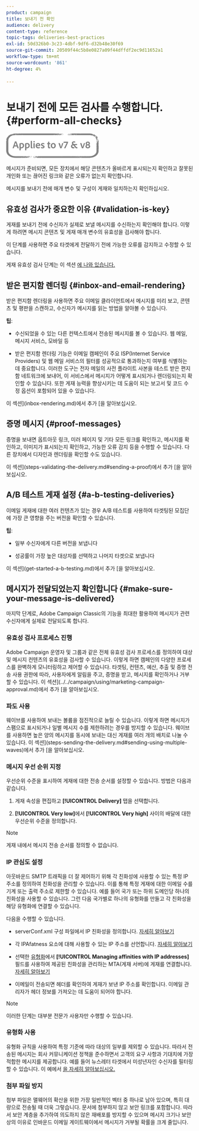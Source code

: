 ```yaml
---
product: campaign
title: 보내기 전 확인
audience: delivery
content-type: reference
topic-tags: deliveries-best-practices
exl-id: 50d326b0-3c23-4dbf-9df6-d32b48e30f69
source-git-commit: 20509f44c5b8e0827a09f44dffdf2ec9d11652a1
workflow-type: tm+mt
source-wordcount: '861'
ht-degree: 4%

---
```


# 보내기 전에 모든 검사를 수행합니다. {#perform-all-checks}

![](../../assets/common.svg)

메시지가 준비되면, 모든 장치에서 해당 콘텐츠가 올바르게 표시되는지 확인하고 잘못된 개인화 또는 끊어진 링크와 같은 오류가 없는지 확인합니다.

메시지를 보내기 전에 매개 변수 및 구성이 게재와 일치하는지 확인하십시오.

## 유효성 검사가 중요한 이유 {#validation-is-key}

게재를 보내기 전에 수신자가 실제로 보낼 메시지를 수신하는지 확인해야 합니다. 이렇게 하려면 메시지 콘텐츠 및 게재 매개 변수의 유효성을 검사해야 합니다.

이 단계를 사용하면 주요 타겟에게 전달하기 전에 가능한 오류를 감지하고 수정할 수 있습니다.

게재 유효성 검사 단계는 이 섹션 [에 나와 있습니다.](steps-validating-the-delivery.md)

## 받은 편지함 렌더링 {#inbox-and-email-rendering}

받은 편지함 렌더링을 사용하면 주요 이메일 클라이언트에서 메시지를 미리 보고, 콘텐츠 및 평판을 스캔하고, 수신자가 메시지를 읽는 방법을 알아볼 수 있습니다.

**팁**:

* 수신되었을 수 있는 다른 컨텍스트에서 전송된 메시지를 볼 수 있습니다. 웹 메일, 메시지 서비스, 모바일 등

* 받은 편지함 렌더링 기능은 이메일 캠페인이 주요 ISP(Internet Service Providers) 및 웹 메일 서비스의 필터를 성공적으로 통과하는지 여부를 식별하는 데 중요합니다. 이러한 도구는 전자 메일의 사전 플라이트 사본을 테스트 받은 편지함 네트워크에 보내어, 이 서비스에서 메시지가 어떻게 표시되거나 렌더링되는지 확인할 수 있습니다. 또한 게재 능력을 향상시키는 데 도움이 되는 보고서 및 코드 수정 옵션이 포함되어 있을 수 있습니다.

이 섹션](inbox-rendering.md)에서 추가 [을 알아보십시오.

## 증명 메시지 {#proof-messages}

증명을 보내면 옵트아웃 링크, 미러 페이지 및 기타 모든 링크를 확인하고, 메시지를 확인하고, 이미지가 표시되는지 확인하고, 가능한 오류 감지 등을 수행할 수 있습니다. 다른 장치에서 디자인과 렌더링을 확인할 수도 있습니다.

이 섹션](steps-validating-the-delivery.md#sending-a-proof)에서 추가 [을 알아보십시오.

## A/B 테스트 게재 설정 {#a-b-testing-deliveries}

이메일 게재에 대한 여러 컨텐츠가 있는 경우 A/B 테스트를 사용하여 타겟팅된 모집단에 가장 큰 영향을 주는 버전을 확인할 수 있습니다.

**팁**:

* 일부 수신자에게 다른 버전을 보냅니다

* 성공률이 가장 높은 대상자를 선택하고 나머지 타겟으로 보냅니다

이 섹션](get-started-a-b-testing.md)에서 추가 [을 알아보십시오.

## 메시지가 전달되었는지 확인합니다 {#make-sure-your-message-is-delivered}

마지막 단계로, Adobe Campaign Classic의 기능을 최대한 활용하여 메시지가 관련 수신자에게 실제로 전달되도록 합니다.

### 유효성 검사 프로세스 진행

Adobe Campaign 운영자 및 그룹과 같은 전체 유효성 검사 프로세스를 정의하여 대상 및 메시지 컨텐츠의 유효성을 검사할 수 있습니다. 이렇게 하면 캠페인의 다양한 프로세스를 완벽하게 모니터링하고 제어할 수 있습니다. 타겟팅, 컨텐츠, 예산, 추출 및 증명 전송 사용 권한에 따라, 사용자에게 알림을 주고, 증명을 받고, 메시지를 확인하거나 거부할 수 있습니다. 이 섹션](../../campaign/using/marketing-campaign-approval.md)에서 추가 [을 알아보십시오.

### 파도 사용

웨이브를 사용하여 보내는 볼륨을 점진적으로 늘릴 수 있습니다. 이렇게 하면 메시지가 스팸으로 표시되거나 일별 메시지 수를 제한하려는 경우를 방지할 수 있습니다. 웨이브를 사용하면 높은 양의 메시지를 동시에 보내는 대신 게재를 여러 개의 배치로 나눌 수 있습니다. 이 섹션](steps-sending-the-delivery.md#sending-using-multiple-waves)에서 추가 [을 알아보십시오.

### 메시지 우선 순위 지정

우선순위 수준을 표시하여 게재에 대한 전송 순서를 설정할 수 있습니다. 방법은 다음과 같습니다.

1. 게재 속성을 편집하고 **[!UICONTROL Delivery]** 탭을 선택합니다.

1. **[!UICONTROL Very low]**&#x200B;에서 **[!UICONTROL Very high]** 사이의 배달에 대한 우선순위 수준을 정의합니다.

>[!NOTE]
>
>게재 내에서 메시지 전송 순서를 정의할 수 없습니다.

### IP 관심도 설정

아웃바운드 SMTP 트래픽을 더 잘 제어하기 위해 각 친화성에 사용할 수 있는 특정 IP 주소를 정의하여 친화성을 관리할 수 있습니다. 이를 통해 특정 게재에 대한 이메일 수를 기계 또는 출력 주소로 제한할 수 있습니다. 예를 들어 국가 또는 하위 도메인당 하나의 친화성을 사용할 수 있습니다. 그런 다음 국가별로 하나의 유형화를 만들고 각 친화성을 해당 유형화에 연결할 수 있습니다.

다음을 수행할 수 있습니다.

* serverConf.xml 구성 파일에서 IP 친화성을 정의합니다. [자세히 알아보기](../../installation/using/configuring-campaign-server.md#managing-outbound-smtp-traffic-with-affinities)

* 각 IPAfatness 요소에 대해 사용할 수 있는 IP 주소를 선언합니다. [자세히 알아보기](../../installation/using/email-deliverability.md#list-of-ip-addresses-to-use)

* 선택한 [유형화](../../campaign-opt/using/about-campaign-typologies.md)에서 **[!UICONTROL Managing affinities with IP addresses]** 필드를 사용하여 제공된 친화성을 관리하는 MTA(게재 서버)에 게재를 연결합니다. [자세히 알아보기](../../campaign-opt/using/applying-rules.md#control-outgoing-smtp-traffic)

* 이메일이 전송되면 헤더를 확인하여 게재가 보낸 IP 주소를 확인합니다. 이메일 관리자가 헤더 정보를 가져오는 데 도움이 되어야 합니다.

>[!NOTE]
>
>이러한 단계는 대부분 전문가 사용자만 수행할 수 있습니다.

### 유형화 사용

유형화 규칙을 사용하여 특정 기준에 따라 대상의 일부를 제외할 수 있습니다. 따라서 전송된 메시지는 회사 커뮤니케이션 정책을 준수하면서 고객의 요구 사항과 기대치에 가장 적합한 메시지를 제공합니다. 예를 들어 뉴스레터 타겟에서 미성년자인 수신자를 필터링할 수 있습니다. 이 예에서 [을 자세히 알아보십시오.](../../campaign-opt/using/filtering-rules.md)

### 첨부 파일 방지

첨부 파일은 맬웨어의 확산을 위한 가장 일반적인 벡터 중 하나로 남아 있으며, 특히 대량으로 전송될 때 더욱 그렇습니다. 문서에 첨부하지 않고 보안 링크를 포함합니다. 따라서 보안 계층을 추가하여 의도하지 않은 재배포를 방지할 수 있으며 메시지 크기나 보안상의 이유로 인바운드 이메일 게이트웨이에서 메시지가 거부될 확률을 크게 줄입니다.

